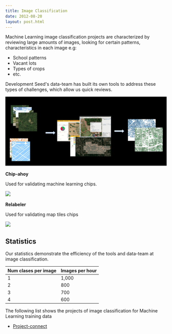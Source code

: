 ```yaml
---
title: Image Classification
date: 2012-08-20
layout: post.html
---
```


Machine Learning image classification projects are characterized by reviewing large amounts of images, looking for certain patterns, characteristics in each image e.g:

- School patterns
- Vacant lots
- Types of crops
- etc. 


Development Seed's data-team has built its own tools to address these types of challenges, which allow us quick reviews.
 
 ![](/assets/images/classification/flowchart_type_projects-Page-5.jpg)


**Chip-ahoy**
 
 Used for validating machine learning chips.

![](https://user-images.githubusercontent.com/12978932/140334426-188775bc-23e3-420c-ba24-fdc08f60ce15.gif)

**Relabeler**

Used for validating map tiles chips

![](/assets/images/classification/relabeler_fixed.gif)


## Statistics

Our statistics demonstrate the efficiency of the tools and data-team at image classification.

<table class="table">
  <thead>
    <tr>
      <th scope="col">Num clases per image</th>
      <th scope="col">Images per hour</th>
    </tr>
  </thead>
  <tbody>
    <tr>
      <td>1</td>
      <td>1,000</td>
    </tr>
    <tr>
      <td>2</td>
      <td>800</td>
    </tr>
    <tr>
      <td>3</td>
      <td>700</td>
    </tr>
    <tr>
      <td>4</td>
      <td>600</td>
    </tr>
  </tbody>
</table>


The following list shows the projects of image classification for Machine Learning training data

- [Project-connect]()



